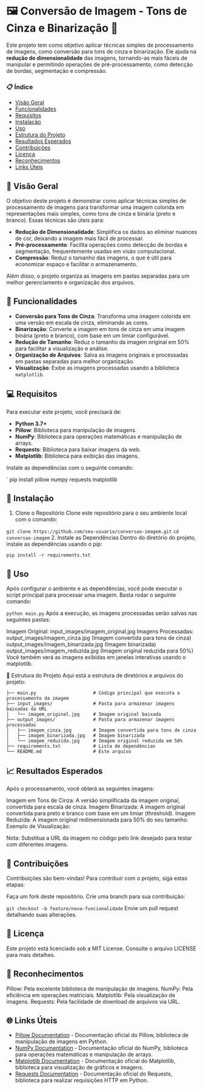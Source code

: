 # 🖼️ Conversão de Imagem - Tons de Cinza e Binarização 🎨

Este projeto tem como objetivo aplicar técnicas simples de processamento de imagens, como conversão para tons de cinza e binarização. Ele ajuda na **redução de dimensionalidade** das imagens, tornando-as mais fáceis de manipular e permitindo operações de pré-processamento, como detecção de bordas, segmentação e compressão.

### 📋 Índice
- [Visão Geral](#-visão-geral)
- [Funcionalidades](#-funcionalidades)
- [Requisitos](#-requisitos)
- [Instalação](#-instalação)
- [Uso](#-uso)
- [Estrutura do Projeto](#-estrutura-do-projeto)
- [Resultados Esperados](#-resultados-esperados)
- [Contribuições](#-contribuições)
- [Licença](#-licença)
- [Reconhecimentos](#-reconhecimentos)
- [Links Úteis](#-links-úteis)

## 🌟 Visão Geral
O objetivo deste projeto é demonstrar como aplicar técnicas simples de processamento de imagens para transformar uma imagem colorida em representações mais simples, como tons de cinza e binária (preto e branco). Essas técnicas são úteis para:

- **Redução de Dimensionalidade**: Simplifica os dados ao eliminar nuances de cor, deixando a imagem mais fácil de processar.
- **Pré-processamento**: Facilita operações como detecção de bordas e segmentação, frequentemente usadas em visão computacional.
- **Compressão**: Reduz o tamanho das imagens, o que é útil para economizar espaço e facilitar o armazenamento.

Além disso, o projeto organiza as imagens em pastas separadas para um melhor gerenciamento e organização dos arquivos.

## 🔧 Funcionalidades
- **Conversão para Tons de Cinza**: Transforma uma imagem colorida em uma versão em escala de cinza, eliminando as cores.
- **Binarização**: Converte a imagem em tons de cinza em uma imagem binária (preto e branco), com base em um limiar configurável.
- **Redução de Tamanho**: Reduz o tamanho da imagem original em 50% para facilitar a visualização e análise.
- **Organização de Arquivos**: Salva as imagens originais e processadas em pastas separadas para melhor organização.
- **Visualização**: Exibe as imagens processadas usando a biblioteca `matplotlib`.

## 💻 Requisitos
Para executar este projeto, você precisará de:

- **Python 3.7+**
- **Pillow**: Biblioteca para manipulação de imagens.
- **NumPy**: Biblioteca para operações matemáticas e manipulação de arrays.
- **Requests**: Biblioteca para baixar imagens da web.
- **Matplotlib**: Biblioteca para exibição das imagens.

Instale as dependências com o seguinte comando:

`
pip install pillow numpy requests matplotlib
## 🔧 Instalação
1. Clone o Repositório
Clone este repositório para o seu ambiente local com o comando:

`git clone https://github.com/seu-usuario/conversao-imagem.git`
`cd conversao-imagem`
2. Instale as Dependências
Dentro do diretório do projeto, instale as dependências usando o pip:

`pip install -r requirements.txt`
## 🚀 Uso
Após configurar o ambiente e as dependências, você pode executar o script principal para processar uma imagem. Basta rodar o seguinte comando:

`python main.py`
Após a execução, as imagens processadas serão salvas nas seguintes pastas:

Imagem Original: input_images/imagem_original.jpg
Imagens Processadas:
output_images/imagem_cinza.jpg (Imagem convertida para tons de cinza)
output_images/imagem_binarizada.jpg (Imagem binarizada)
output_images/imagem_reduzida.jpg (Imagem original reduzida para 50%)
Você também verá as imagens exibidas em janelas interativas usando o matplotlib.

📂 Estrutura do Projeto
Aqui está a estrutura de diretórios e arquivos do projeto:

```conversao-imagem/
├── main.py                     # Código principal que executa o processamento da imagem
├── input_images/               # Pasta para armazenar imagens baixadas da URL
│   └── imagem_original.jpg     # Imagem original baixada
├── output_images/              # Pasta para armazenar imagens processadas
│   ├── imagem_cinza.jpg        # Imagem convertida para tons de cinza
│   ├── imagem_binarizada.jpg   # Imagem binarizada
│   └── imagem_reduzida.jpg     # Imagem original reduzida em 50%
├── requirements.txt            # Lista de dependências
└── README.md                   # Este arquivo
```
## 📈 Resultados Esperados
Após o processamento, você obterá as seguintes imagens:

Imagem em Tons de Cinza: A versão simplificada da imagem original, convertida para escala de cinza.
Imagem Binarizada: A imagem original convertida para preto e branco com base em um limiar (threshold).
Imagem Reduzida: A imagem original redimensionada para 50% do seu tamanho.
Exemplo de Visualização:


Nota: Substitua a URL da imagem no código pelo link desejado para testar com diferentes imagens.

## 🤝 Contribuições
Contribuições são bem-vindas! Para contribuir com o projeto, siga estas etapas:

Faça um fork deste repositório.
Crie uma branch para sua contribuição:

`git checkout -b feature/nova-funcionalidade`
Envie um pull request detalhando suas alterações.
## 📜 Licença
Este projeto está licenciado sob a MIT License. Consulte o arquivo LICENSE para mais detalhes.

## 🙏 Reconhecimentos
Pillow: Pela excelente biblioteca de manipulação de imagens.
NumPy: Pela eficiência em operações matriciais.
Matplotlib: Pela visualização de imagens.
Requests: Pela facilidade de download de arquivos via URL.
## 🌐 Links Úteis

- [Pillow Documentation](https://pillow.readthedocs.io/en/stable/) - Documentação oficial do Pillow, biblioteca de manipulação de imagens em Python.
- [NumPy Documentation](https://numpy.org/doc/) - Documentação oficial do NumPy, biblioteca para operações matemáticas e manipulação de arrays.
- [Matplotlib Documentation](https://matplotlib.org/stable/contents.html) - Documentação oficial do Matplotlib, biblioteca para visualização de gráficos e imagens.
- [Requests Documentation](https://docs.python-requests.org/en/master/) - Documentação oficial do Requests, biblioteca para realizar requisições HTTP em Python.
